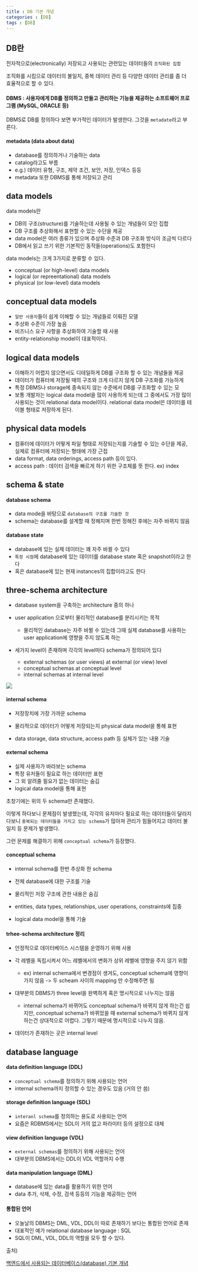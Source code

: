```yaml
---
title : DB 기본 개념
categories : [DB]
tags : [DB]
---
```


## DB란

전자적으로(electronically) 저장되고 사용되는 관련있는 데이터들의 `조직화된 집합`

조직화를 시킴으로 데이터의 불일치, 중복 데이터 관리 등 다양한 데이터 관리를 좀 더 효율적으로 할 수 있다.

#### DBMS : 사용자에게 DB를 정의하고 만들고 관리하는 기능을 제공하는 소프트웨어 프로그램 (MySQL, ORACLE 등)

DBMS로 DB를 정의하다 보면 부가적인 데이터가 발생한다. 그것을 `metadate`라고 부른다.

#### metadata (data about data)

- database를 정의하거나 기술하는 data
- catalog라고도 부름
- e.g.) 데이터 유형, 구조, 제약 조건, 보안, 저장, 인덱스 등등
- metadata 또한 DBMS를 통해 저장되고 관리

## data models

data models란

- DB의 구조(structure)를 기술하는데 사용될 수 있는 개념들이 모인 집합
- DB 구조를 추상화해서 표현할 수 있는 수단을 제공
- data model은 여러 종류가 있으며 추상화 수준과 DB 구조화 방식이 조금씩 다르다
- DB에서 읽고 쓰기 위한 기본적인 동작들(operations)도 포함한다

data models는 크게 3가지로 분류할 수 있다.

- conceptual (or high-level) data models
- logical (or repreentational) data models
- physical (or low-level) data models



## conceptual data models

- `일반 사용자`들이 쉽게 이해할 수 있는 개념들로 이뤄진 모델
- 추상화 수준이 가장 높음
- 비즈니스 요구 사항을 추상화하여 기술할 때 사용
- entity-relationship model이 대표적이다.



## logical data models

- 이해하기 어렵지 않으면서도 디테일하게 DB를 구조화 할 수 있는 개념들을 제공
- 데이터가 컴퓨터에 저장될 때의 구조와 크게 다르지 않게 DB 구조화를 가능하게 
- 특정 DBMS나 storage에 종속되지 않는 수준에서 DB를 구조화할 수 있는 모
- 보통 개발자는 logical data model을 많이 사용하게 되는데 그 중에서도 가장 많이 사용되는 것이 relational data model이다. relational data model은 데이터를 테이블 형태로 저장하게 된다.



## physical data models

- 컴퓨터에 데이터가 어떻게 파일 형태로 저장되는지를 기술할 수 있는 수단을 제공, 실제로 컴퓨터에 저장되는 형태에 가장 근접
- data format, data orderings, access path 등이 있다.
- access path : 데이터 검색을 빠르게 하기 위한 구조체를 뜻 한다. ex) index



## schema & state

#### database schema

- data mode을 바탕으로 `database의 구조를 기술한 것`
- schema는 database를 설계할 때 정해지며 한번 정해진 후에는 자주 바뀌지 않음

#### database state

- database에 있는 실제 데이터는 꽤 자주 바뀔 수 있다
- `특정 시점`에 database에 있는 데이터를 database state 혹은 snapshot이라고 한다
- 혹은 database에 있는 현재 instances의 집합이라고도 한다



## three-schema architecture

- database system을 구축하는 architecture 중의 하나
- user application 으로부터 물리적인 database를 분리시키는 목적
  - 물리적인 database는 자주 바뀔 수 있는데 그때 실제 database를 사용하는 user application에 영향을 주지 않도록 하는 

- 세가지 level이 존재하며 각각의 level마다 schema가 정의되어 있다
  - external schemas (or user views) at external (or view) level
  - conceptual schemas at conceptual level
  - internal schemas at internal level

![](https://miro.medium.com/v2/resize:fit:494/0*6P5l7i2dcf2kg15f.png)

#### internal schema

- 저장장치에 가장 가까운 schema

- 물리적으로 데이터가 어떻게 저장되는지 physical data model을 통해 표현
- data storage, data structure, access path 등 실체가 있는 내용 기술



#### external schema

- 실제 사용자가 바라보는 schema
- 특정 유저들이 필요로 하는 데이터만 표현
- 그 외 알려줄 필요가 없는 데이터는 숨김
- logical data model을 통해 표현



초창기에는 위의 두 schema만 존재했다. 

이렇게 하다보니 문제점이 발생했는데, 각각의 유저마다 필요로 하는 데이터들이 달라지다보니 `중복되는 데이터들을 가지고 있는 schema`가 많아져 관리가 힘들어지고 데이터 불일치 등 문제가 발생했다. 

그런 문제를 해결하기 위해 `conceptual schema`가 등장했다.



#### conceptual schema

- internal schema를 한번 추상화 한 schema

- 전체 database에 대한 구조를 기술
- 물리적인 저장 구조에 관한 내용은 숨김
- entities, data types, relationships, user operations, constraints에 집중
- logical data model을 통해 기술



#### trhee-schema architecture 정리

- 안정적으로 데이터베이스 시스템을 운영하기 위해 사용

- 각 레벨을 독립시켜서 어느 레벨에서의 변화가 상위 레벨에 영향을 주지 않기 위함
  - ex) internal schema에서 변경점이 생겨도, conceptual schema에 영향이 가지 않음 -> 두 scheam 사이의 mapping 만 수정해주면 됨
- 대부분의 DBMS가 three level을 완벽하게 혹은 명시적으로 나누지는 않음
  - internal schema가 바뀌어도 conceptual schema가 바뀌지 않게 하는건 쉽지만, conceptual schema가 바뀌었을 때 external schema가 바뀌지 않게 하는건 상대적으로 어렵다. 그렇기 때문에 명시적으로 나누지 않음.
- 데이터가 존재하는 곳은 internal level



## database language

#### data definition language (DDL)

- `conceptual schema`를 정의하기 위해 사용되는 언어
- internal schema까지 정의할 수 있는 경우도 있음 (거의 안 씀)



#### storage definition language (SDL)

- `interanl schema`를 정의하는 용도로 사용되는 언어
- 요즘은 RDBMS에서는 SDL이 거의 없고 파라미터 등의 설정으로 대체



#### view definition language (VDL)

- `external schemas`를 정의하기 위해 사용되는 언어
- 대부분의 DBMS에서는 DDL이 VDL 역할까지 수행



#### data manipulation language (DML)

- database에 있는 data를 활용하기 위한 언어
- data 추가, 삭제, 수정, 검색 등등의 기능을 제공하는 언어



#### 통합된 언어

- 오늘날의 DBMS는 DML, VDL, DDL이 따로 존재하기 보다는 통합된 언어로 존재
- 대표적인 예가 relational database language : SQL
- SQL이 DML, VDL, DDL의 역할을 모두 할 수 있다.



출처) 

[백엔드에서 사용되는 데이터베이스(database) 기본 개념](https://www.youtube.com/watch?v=aL0XXc1yGPs&t=792s&ab_channel=쉬운코드)
